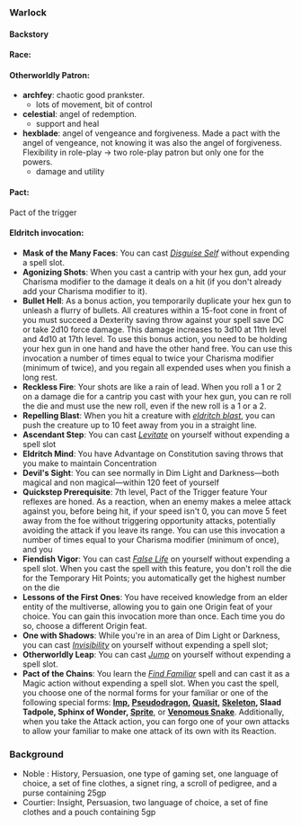 ### Warlock
#### Backstory

#### Race: 
#### Otherworldly Patron:
- **archfey**: chaotic good prankster.
	- lots of movement, bit of control 
- **celestial**: angel of redemption.
	- support and heal
- **hexblade**: angel of vengeance and forgiveness. Made a pact with the angel of vengeance, not knowing it was also the angel of forgiveness. Flexibility in role-play -> two role-play patron but only one for the powers.
	- damage and utility
#### Pact:
Pact of the trigger
#### Eldritch invocation:
- **Mask of the Many Faces**: You can cast _[Disguise Self](https://www.aidedd.org/spell/disguise-self)_ without expending a spell slot.
- **Agonizing Shots**: When you cast a cantrip with your hex gun, add your Charisma modifier to the damage it deals on a hit (if you don't already add your Charisma modifier to it).
- **Bullet Hell**: As a bonus action, you temporarily duplicate your hex gun to unleash a flurry of bullets. All creatures within a 15-foot cone in front of you must succeed a Dexterity saving throw against your spell save DC or take 2d10 force damage. This damage increases to 3d10 at 11th level and 4d10 at 17th level. To use this bonus action, you need to be holding your hex gun in one hand and have the other hand free. You can use this invocation a number of times equal to twice your Charisma modifier (minimum of twice), and you regain all expended uses when you finish a long rest.
- **Reckless Fire**: Your shots are like a rain of lead. When you roll a 1 or 2 on a damage die for a cantrip you cast with your hex gun, you can re roll the die and must use the new roll, even if the new roll is a 1 or a 2.
-  **Repelling Blast**: When you hit a creature with _[eldritch blast](https://dnd5e.wikidot.com/spell:eldritch-blast)_, you can push the creature up to 10 feet away from you in a straight line.
- **Ascendant Step**: You can cast _[Levitate](https://www.aidedd.org/spell/levitate)_ on yourself without expending a spell slot
- **Eldritch Mind**: You have Advantage on Constitution saving throws that you make to maintain Concentration
- **Devil's Sight**: You can see normally in Dim Light and Darkness—both magical and non magical—within 120 feet of yourself
- **Quickstep Prerequisite**: 7th level, Pact of the Trigger feature Your reflexes are honed. As a reaction, when an enemy makes a melee attack against you, before being hit, if your speed isn't 0, you can move 5 feet away from the foe without triggering opportunity attacks, potentially avoiding the attack if you leave its range. You can use this invocation a number of times equal to your Charisma modifier (minimum of once), and you
- **Fiendish Vigor**: You can cast _[False Life](https://www.aidedd.org/spell/false-life)_ on yourself without expending a spell slot. When you cast the spell with this feature, you don't roll the die for the Temporary Hit Points; you automatically get the highest number on the die
- **Lessons of the First Ones**: You have received knowledge from an elder entity of the multiverse, allowing you to gain one Origin feat of your choice. You can gain this invocation more than once. Each time you do so, choose a different Origin feat.
- **One with Shadows**: While you're in an area of Dim Light or Darkness, you can cast _[Invisibility](https://www.aidedd.org/spell/invisibility)_ on yourself without expending a spell slot;
- **Otherworldly Leap**: You can cast _[Jump](https://www.aidedd.org/spell/jump)_ on yourself without expending a spell slot.
- **Pact of the Chains**: You learn the _[Find Familiar](https://www.aidedd.org/spell/find-familiar)_ spell and can cast it as a Magic action without expending a spell slot.  When you cast the spell, you choose one of the normal forms for your familiar or one of the following special forms: **[Imp](https://www.aidedd.org/monster/imp), [Pseudodragon](https://www.aidedd.org/monster/pseudodragon), [Quasit](https://www.aidedd.org/monster/quasit), [Skeleton](https://www.aidedd.org/monster/skeleton), Slaad Tadpole, Sphinx of Wonder, [Sprite](https://www.aidedd.org/monster/sprite)**, or **[Venomous Snake](https://www.aidedd.org/monster/venomous-snake)**.  Additionally, when you take the Attack action, you can forgo one of your own attacks to allow your familiar to make one attack of its own with its Reaction.

### Background
- Noble : History, Persuasion, one type of gaming set, one language of choice, a set of fine clothes, a signet ring, a scroll of pedigree, and a purse containing 25gp
- Courtier: Insight, Persuasion, two language of choice, a set of fine clothes and a pouch containing 5gp